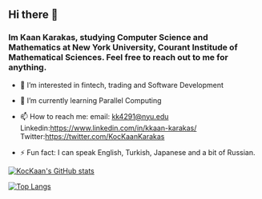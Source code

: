 ## Hi there 👋
### Im Kaan Karakas, studying Computer Science and Mathematics at New York University, Courant Institude of Mathematical Sciences. Feel free to reach out to me for anything. 


- 🔭 I’m interested in fintech, trading and Software Development

- 🌱 I’m currently learning Parallel Computing 

- 📫 How to reach me: email: kk4291@nyu.edu Linkedin:https://www.linkedin.com/in/kkaan-karakas/ Twitter:https://twitter.com/KocKaanKarakas

- ⚡ Fun fact: I can speak English, Turkish, Japanese and a bit of Russian. 

[![KocKaan's GitHub stats](https://github-readme-stats.vercel.app/api?username=KocKaan)](https://github.com/anuraghazra/github-readme-stats)

[![Top Langs](https://github-readme-stats.vercel.app/api/top-langs/?username=KocKaan&layout=compact&hide=yacc)](https://github.com/anuraghazra/github-readme-stats)
